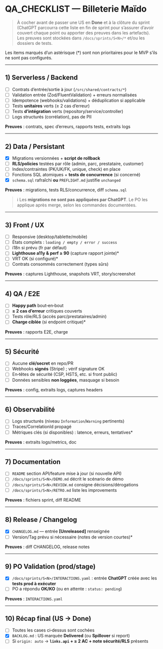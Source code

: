 # QA_CHECKLIST — Billeterie Maïdo

> À cocher avant de passer une US en **Done** et à la clôture du sprint (ChatGPT parcourra cette liste en fin de sprint pour s’assurer d’avoir couvert chaque point ou apporter des preuves dans les artefacts). Les preuves sont stockées dans `/docs/sprints/S<N>/*` et/ou les dossiers de tests.

Les items marqués d’un astérisque (\*) sont non prioritaires pour le MVP s’ils ne sont pas configurés.

---

## 1) Serverless / Backend

- [ ] Contrats d’entrée/sortie à jour (`/src/shared/contracts/*`)
- [ ] Validation entrée (Zod/FluentValidation) + erreurs normalisées
- [ ] Idempotence (webhooks/validations) + déduplication si applicable
- [ ] Tests **unitaires** verts (≥ 2 cas d’erreur)
- [ ] Tests **d’intégration** verts (repository/service/controller)
- [ ] Logs structurés (corrélation), pas de PII

**Preuves** : contrats, spec d’erreurs, rapports tests, extraits logs

---

## 2) Data / Persistant

- [x] Migrations versionnées + **script de rollback**
- [ ] **RLS/policies** testées par rôle (admin, parc, prestataire, customer)
- [ ] Index/contraintes (PK/UK/FK, unique, check) en place
- [ ] Fonctions SQL atomiques + **tests de concurrence** (si concerné)
- [x] `schema.sql` rafraîchi **ou** `PREFLIGHT.md` justifie `unchanged`

**Preuves** : migrations, tests RLS/concurrence, diff `schema.sql`

> ℹ️ Les **migrations ne sont pas appliquées par ChatGPT**. Le PO les applique après merge, selon les commandes documentées.

---

## 3) Front / UX

- [ ] Responsive (desktop/tablette/mobile)
- [ ] États complets : `loading / empty / error / success`
- [ ] i18n si prévu (fr par défaut)
- [ ] **Lighthouse a11y & perf ≥ 90** (capture rapport jointe)\*
- [ ] VRT OK (si configuré)\*
- [ ] Contrats consommés correctement (types sûrs)

**Preuves** : captures Lighthouse, snapshots VRT, story/screenshot

---

## 4) QA / E2E

- [ ] **Happy path** bout‑en‑bout
- [ ] **≥ 2 cas d’erreur** critiques couverts
- [ ] Tests rôle/RLS (accès parc/prestataires/admin)
- [ ] **Charge ciblée** (si endpoint critique)\*

**Preuves** : rapports E2E, charge

---

## 5) Sécurité

- [ ] Aucune **clé/secret** en repo/PR
- [ ] Webhooks **signés** (Stripe) ; vérif signature OK
- [ ] En‑têtes de sécurité (CSP, HSTS, etc. si front public)
- [ ] Données sensibles **non loggées**, masquage si besoin

**Preuves** : config, extraits logs, captures headers

---

## 6) Observabilité

- [ ] Logs structurés (niveau `Information`/`Warning` pertinents)
- [ ] Traces/CorrelationId propagé
- [ ] Métriques clés (si disponibles) : latence, erreurs, tentatives\*

**Preuves** : extraits logs/metrics, doc

---

## 7) Documentation

- [ ] `README` section API/feature mise à jour (si nouvelle API)
- [ ] `/docs/sprints/S<N>/DEMO.md` décrit le scénario de démo
- [ ] `/docs/sprints/S<N>/REVIEW.md` consigne décisions/dérogations
- [ ] `/docs/sprints/S<N>/RETRO.md` liste les improvements

**Preuves** : fichiers sprint, diff README

---

## 8) Release / Changelog

- [x] `CHANGELOG.md` — entrée **\[Unreleased]** renseignée
- [ ] Version/Tag prévu si nécessaire (notes de version courtes)\*

**Preuves** : diff CHANGELOG, release notes

---

## 9) PO Validation (prod/stage)

- [x] `/docs/sprints/S<N>/INTERACTIONS.yaml` : entrée **ChatGPT** créée avec les **tests prod à exécuter**
- [ ] PO a répondu **OK/KO** (ou en attente : `status: pending`)

**Preuves** : `INTERACTIONS.yaml`

---

## 10) Récap final (US → Done)

- [ ] Toutes les cases ci‑dessus sont cochées
- [x] `BACKLOG.md` : US marquée **Delivered** (ou **Spillover** si report)
- [ ] Si `origin: auto` → **`links.api` + ≥ 2 AC + note sécurité/RLS** présents
